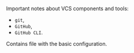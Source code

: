 Important notes about VCS components and tools:

- `git`,
- `GitHub`,
- `GitHub CLI`.

Contains file with the basic configuration.
